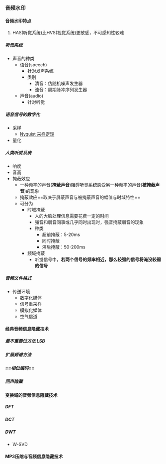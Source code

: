 ### 音频水印



#### 音频水印特点

1. HAS(听觉系统)比HVS(视觉系统)更敏感，不可感知性较难



##### 听觉系统

- 声音的种类
  - 语音(speech)
    - 针对发声系统
    - 类别
      - 清音：伪随机噪声发生器
      - 浊音：周期脉冲序列发生器
  - 声音(audio)
    - 针对听觉



##### 语音信号的数字化

- 采样
  - [Nyquist 采样定理](https://www.zhihu.com/question/24490634)
- 量化



##### 人类听觉系统

- 响度
- 音高
- 掩蔽效应
  - 一种频率的声音(**掩蔽声音**)阻碍听觉系统感受另一种频率的声音(**被掩蔽声音**)的现象
  - 掩蔽效应==取决于屏蔽声音与被掩蔽声音的幅值与时域特性==
  - 可分为
    - 时域掩蔽
      - 人的大脑处理信息需要花费一定的时间
      - 强音和弱音同事或几乎同时出现时，强音掩蔽弱音的现象
      - 种类
        - 超前掩蔽：5-20ms
        - 同时掩蔽
        - 滞后掩蔽：50-200ms
    - 频域掩蔽
      - 听觉信号中，**若两个信号的频率相近，那么较强的信号将淹没较弱的信号**



##### 音频文件格式

- 传送环境
  - 数字化媒体
  - 信号重采样
  - 模拟化媒体
  - 空气信道



#### 经典音频信息隐藏技术



##### 最不重要位方法 LSB



##### 扩展频谱方法



##### ==相位编码==



##### 回声隐藏



#### 变换域的音频信息隐藏技术



##### DFT



##### DCT



##### DWT

- W-SVD





#### MP3压缩与音频信息隐藏技术





